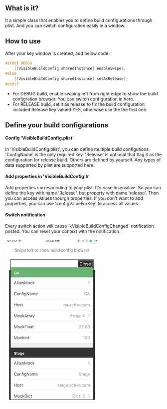 ## What is it?
It a simple class that enables you to define build configurations through plist. And you can switch configuration easily in a window.

## How to use
After your key window is created, add below code:

```objective-c
#ifdef DEBUG
    [[VisibleBuildConfig sharedInstance] enableSwipe];
#else
    [[VisibleBuildConfig sharedInstance] setAsRelease];
#endif
```
* For DEBUG build, enable swiping left from right edge to show the build configration browser. You can switch configuration in here.
* For RELEASE build, set it as release to fix the build configuration included Release key valued YES, otherwise use the the first one. 

## Define your build configurations
#### Config 'VisibleBuildConfig.plist'
In 'VisibleBuildConfig.plist', you can define multiple build configutions. 'ConfigName' is the only required key. 'Release' is optional that flag it as the configuration for release build. Others are defined by yourself. Any types of data supported by plist are supported here.
#### Add properties in 'VisibleBuildConfig.h'
Add properties corresponding to your plist. It's case insensitive. So you can define the key with name 'Release', but property with name 'release'. Then you can access values thourgh properties. If you don't want to add properties, you can use 'configValueForKey' to access all values.
#### Switch notification
Every switch action will cause 'kVisibleBuildConfigChanged' notification posted. You can reset your context with the notification.


![screenshot](https://github.com/davidli86/VisibleBuildConfig/raw/master/screenshot/screenshot.PNG)

